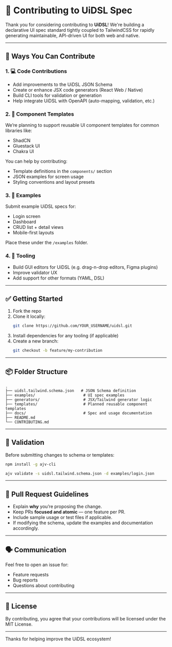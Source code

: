 # 🤝 Contributing to UiDSL Spec

Thank you for considering contributing to **UiDSL**! We're building a declarative UI spec standard tightly coupled to TailwindCSS for rapidly generating maintainable, API-driven UI for both web and native.

---

## 🧱 Ways You Can Contribute

### 1. 💻 Code Contributions

- Add improvements to the UiDSL JSON Schema
- Create or enhance JSX code generators (React Web / Native)
- Build CLI tools for validation or generation
- Help integrate UiDSL with OpenAPI (auto-mapping, validation, etc.)

### 2. 🧩 Component Templates

We’re planning to support reusable UI component templates for common libraries like:

- ShadCN
- Gluestack UI
- Chakra UI

You can help by contributing:

- Template definitions in the `components/` section
- JSON examples for screen usage
- Styling conventions and layout presets

### 3. 🧪 Examples

Submit example UiDSL specs for:

- Login screen
- Dashboard
- CRUD list + detail views
- Mobile-first layouts

Place these under the `/examples` folder.

### 4. 🧰 Tooling

- Build GUI editors for UiDSL (e.g. drag-n-drop editors, Figma plugins)
- Improve validator UX
- Add support for other formats (YAML, DSL)

---

## ✅ Getting Started

1. Fork the repo
2. Clone it locally:  
   ```bash
   git clone https://github.com/YOUR_USERNAME/uidsl.git
   ```
3. Install dependencies for any tooling (if applicable)
4. Create a new branch:
   ```bash
   git checkout -b feature/my-contribution
   ```

---

## 📦 Folder Structure

```
.
├── uidsl.tailwind.schema.json   # JSON Schema definition
├── examples/                     # UI spec examples
├── generators/                   # JSX/Tailwind generator logic
├── templates/                    # Planned reusable component templates
├── docs/                         # Spec and usage documentation
├── README.md
└── CONTRIBUTING.md
```

---

## 🧪 Validation

Before submitting changes to schema or templates:

```bash
npm install -g ajv-cli

ajv validate -s uidsl.tailwind.schema.json -d examples/login.json
```

---

## 📝 Pull Request Guidelines

- Explain **why** you’re proposing the change.
- Keep PRs **focused and atomic** — one feature per PR.
- Include sample usage or test files if applicable.
- If modifying the schema, update the examples and documentation accordingly.

---

## 🗣️ Communication

Feel free to open an issue for:
- Feature requests
- Bug reports
- Questions about contributing

---

## 📜 License

By contributing, you agree that your contributions will be licensed under the MIT License.

---

Thanks for helping improve the UiDSL ecosystem!
